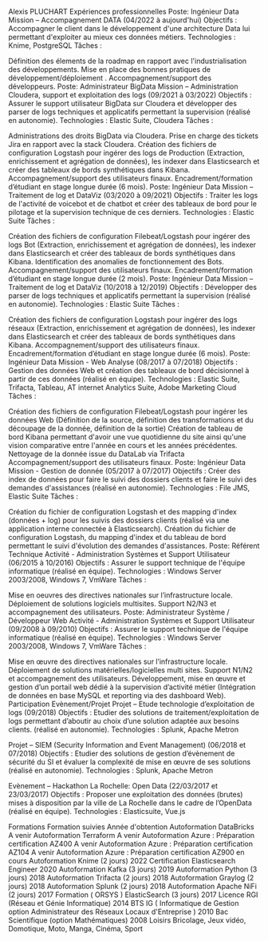 Alexis PLUCHART
Expériences professionnelles
Poste: Ingénieur Data
Mission – Accompagnement DATA (04/2022 à aujourd'hui)
Objectifs : Accompagner le client dans le développement d'une architecture Data lui permettant d'exploiter au mieux ces données métiers.
Technologies : Knime, PostgreSQL
Tâches :

Définition des élements de la roadmap en rapport avec l'industrialisation des développements.
Mise en place des bonnes pratiques de développement/déploiement .
Accompagnement/support des développeurs.
Poste: Administrateur BigData
Mission – Administration Cloudera, support et exploitation des logs (09/2021 à 03/2022)
Objectifs : Assurer le support utilisateur BigData sur Cloudera et développer des parser de logs techniques et applicatifs permettant la supervision (réalisé en autonomie).
Technologies : Elastic Suite, Cloudera
Tâches :

Administrations des droits BigData via Cloudera.
Prise en charge des tickets Jira en rapport avec la stack Cloudera.
Création des fichiers de configuration Logstash pour ingérer des logs de Production (Extraction, enrichissement et agrégation de données), les indexer dans Elasticsearch et créer des tableaux de bords synthétiques dans Kibana.
Accompagnement/support des utilisateurs finaux.
Encadrement/formation d’étudiant en stage longue durée (6 mois).
Poste: Ingénieur Data
Mission – Traitement de log et DataViz (03/2020 à 09/2021)
Objectifs : Traiter les logs de l'activité de voicebot et de chatbot et créer des tableaux de bord pour le pilotage et la supervision technique de ces derniers.
Technologies : Elastic Suite
Tâches :

Création des fichiers de configuration Filebeat/Logstash pour ingérer des logs Bot (Extraction, enrichissement et agrégation de données), les indexer dans Elasticsearch et créer des tableaux de bords synthétiques dans Kibana.
Identification des anomalies de fonctionnement des Bots.
Accompagnement/support des utilisateurs finaux.
Encadrement/formation d’étudiant en stage longue durée (2 mois).
Poste: Ingénieur Data
Mission – Traitement de log et DataViz (10/2018 à 12/2019)
Objectifs : Développer des parser de logs techniques et applicatifs permettant la supervision (réalisé en autonomie).
Technologies : Elastic Suite
Tâches :

Création des fichiers de configuration Logstash pour ingérer des logs réseaux (Extraction, enrichissement et agrégation de données), les indexer dans Elasticsearch et créer des tableaux de bords synthétiques dans Kibana.
Accompagnement/support des utilisateurs finaux.
Encadrement/formation d’étudiant en stage longue durée (6 mois).
Poste: Ingénieur Data
Mission - Web Analyse (08/2017 à 07/2018)
Objectifs : Gestion des données Web et création des tableaux de bord décisionnel à partir de ces données (réalisé en équipe).
Technologies : Elastic Suite, Trifacta, Tableau, AT internet Analytics Suite, Adobe Marketing Cloud
Tâches :

Création des fichiers de configuration Filebeat/Logstash pour ingérer les données Web (Définition de la source, définition des transformations et du découpage de la donnée, définition de la sortie)
Création de tableau de bord Kibana permettant d'avoir une vue quotidienne du site ainsi qu'une vision comparative entre l'année en cours et les années précédentes.
Nettoyage de la donnée issue du DataLab via Trifacta
Accompagnement/support des utilisateurs finaux.
Poste: Ingénieur Data
Mission - Gestion de donnée (05/2017 à 07/2017)
Objectifs : Créer des index de données pour faire le suivi des dossiers clients et faire le suivi des demandes d'assistances (réalisé en autonomie).
Technologies : File JMS, Elastic Suite
Tâches :

Création du fichier de configuration Logstash et des mapping d'index (données + log) pour les suivis des dossiers clients (réalisé via une application interne connectée à Elasticsearch).
Création du fichier de configuration Logstash, du mapping d'index et du tableau de bord permettant le suivi d'évolution des demandes d'assistances.
Poste: Référent Technique
Activité - Administration Systèmes et Support Utilisateur (06/2015 à 10/2016)
Objectifs : Assurer le support technique de l'équipe informatique (réalisé en équipe).
Technologies : Windows Server 2003/2008, Windows 7, VmWare
Tâches :

Mise en oeuvres des directives nationales sur l’infrastructure locale.
Déploiement de solutions logiciels multisites.
Support N2/N3 et accompagnement des utilisateurs.
Poste: Administrateur Système / Développeur Web
Activité - Administration Systèmes et Support Utilisateur (09/2008 à 09/2010)
Objectifs : Assurer le support technique de l'équipe informatique (réalisé en équipe).
Technologies : Windows Server 2003/2008, Windows 7, VmWare
Tâches :

Mise en œuvre des directives nationales sur l’infrastructure locale.
Déploiement de solutions matérielles/logicielles multi sites.
Support N1/N2 et accompagnement des utilisateurs.
Développement, mise en œuvre et gestion d’un portail web dédié à la supervision d’activité métier (Intégration de données en base MySQL et reporting via des dashboard Web).
Participation Evènement/Projet
Projet – Etude technologie d’exploitation de logs (09/2018)
Objectifs : Etudier des solutions de traitement/exploitation de logs permettant d’aboutir au choix d’une solution adaptée aux besoins clients. (réalisé en autonomie).
Technologies : Splunk, Apache Metron

Projet – SIEM (Security Information and Event Management) (06/2018 et 07/2018)
Objectifs : Etudier des solutions de gestion d’évènement de sécurité du SI et évaluer la complexité de mise en œuvre de ses solutions (réalisé en autonomie).
Technologies : Splunk, Apache Metron

Evènement – Hackathon La Rochelle: Open Data (22/03/2017 et 23/03/2017)
Objectifs : Proposer une exploitation des données (brutes) mises à disposition par la ville de La Rochelle dans le cadre de l’OpenData (réalisé en équipe).
Technologies : Elasticsuite, Vue.js

Formations
Formation suivies	Année d'obtention
Autoformation DataBricks	A venir
Autoformation Terraform	A venir
Autoformation Azure : Préparation certification AZ400	A venir
Autoformation Azure : Préparation certification AZ104	A venir
Autoformation Azure : Préparation certification AZ900	en cours
Autoformation Knime (2 jours)	2022
Certification Elasticsearch Engineer	2020
Autoformation Kafka (3 jours)	2019
Autoformation Python (3 jours)	2018
Autoformation Trifacta (2 jours)	2018
Autoformation Graylog (2 jours)	2018
Autoformation Splunk (2 jours)	2018
Autoformation Apache NiFi (2 jours)	2017
Formation ( ORSYS ) ElasticSearch (3 jours)	2017
Licence RGI (Réseau et Génie Informatique)	2014
BTS IG ( Informatique de Gestion option Administrateur des Réseaux Locaux d'Entreprise )	2010
Bac Scientifique (option Mathématiques)	2008
Loisirs
Bricolage, Jeux vidéo, Domotique, Moto, Manga, Cinéma, Sport
